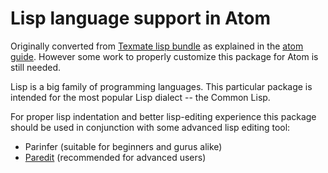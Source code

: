# Lisp language support in Atom

Originally converted from [Texmate lisp bundle](https://github.com/textmate/lisp.tmbundle) as explained in the [atom guide](http://atom.io/docs/latest/converting-a-text-mate-bundle). However some work to properly customize this package for Atom is still needed.

Lisp is a big family of programming languages. This particular package is intended for the most popular Lisp dialect -- the Common Lisp.

For proper lisp indentation and better lisp-editing experience this package should be used in conjunction with some advanced lisp editing tool:
- Parinfer (suitable for beginners and gurus alike)
- [Paredit](https://atom.io/packages/lisp-paredit) (recommended for advanced users)
